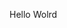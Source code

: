Hello Wolrd






































































































































































































































































































































































































































































































































































































































































































































































































































































































































































































































































































































































































































































































































































































































































































































































































































































































































































































































































































































































































































































































































































































































































































































































































































































































































































































































































































































































































































































































































































































































































































































































































